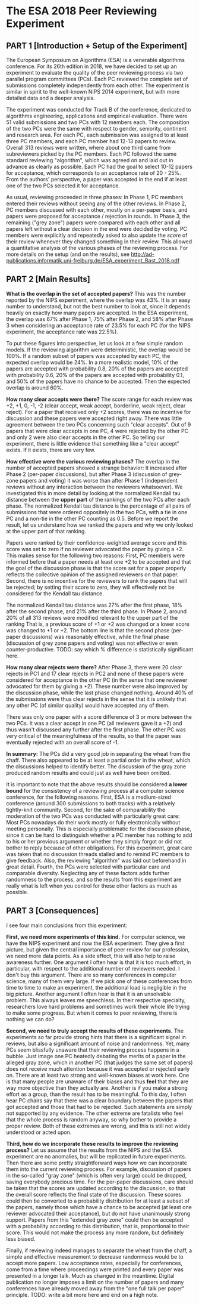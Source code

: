 # The ESA 2018 Peer Reviewing Experiment

## PART 1 [Introduction + Setup of the Experiment]

The European Symposium on Algorithms (ESA) is a venerable algorithms conference.
For its 26th edition in 2018, we have decided to set up an experiment to evaluate the quality of the peer reviewing process via two parallel program committees (PCs).
Each PC reviewed the complete set of submissions completely independently from each other.
The experiment is similar in spirit to the well-known NIPS 2014 experiment, but with more detailed data and a deeper analysis.

The experiment was conducted for Track B of the conference, dedicated to algorithms engineering, applications and empirical evaluation.
There were 51 valid submissions and two PCs with 12 members each.
The composition of the two PCs were the same with respect to gender, seniority, continent and research area.
For each PC, each submission was assigned to at least three PC members, and each PC member had 12-13 papers to review.
Overall 313 reviews were written, where about one third came from subreviewers picked by the PC members.
Each PC followed the same standard reviewing "algorithm", which was agreed on and laid out in advance as clearly as possible.
Each PC had the goal to select 10-12 papers for acceptance, which corresponds to an acceptance rate of 20 - 25%.
From the authors' perspective, a paper was accepted in the end if at least one of the two PCs selected it for acceptance.

As usual, reviewing proceeded in three phases:
In Phase 1, PC members entered their reviews without seeing any of the other reviews.
In Phase 2, PC members discussed with each other, mostly on a per-paper basis, and papers were proposed for acceptance / rejection in rounds.
In Phase 3, the remaining ("grey zone") papers were compared with each other and all papers left without a clear decision in the end were decided by voting.
PC members were explicitly and repeatedly asked to also update the *score* of their review whenever they changed something in their review.
This allowed a quantitative analysis of the various phases of the reviewing process.
For more details on the setup (and on the results), see http://ad-publications.informatik.uni-freiburg.de/ESA_experiment_Bast_2018.pdf

## PART 2 [Main Results]

**What is the overlap in the set of accepted papers?**
This was the number reported by the NIPS experiment, where the overlap was 43%.
It is an easy number to understand, but not the best number to look at, since it depends heavily on exactly how many papers are accepted.
In the ESA experiment, the overlap was 67% after Phase 1, 75% after Phase 2, and 58% after Phase 3 when considering an acceptance rate of 23.5% for each PC
(for the NIPS experiment, the acceptance rate was 22.5%).

To put these figures into perspective, let us look at a few simple random models.
If the reviewing algorithm were deterministic, the overlap would be 100%.
If a random subset of papers was accepted by each PC, the expected overlap would be 24%.
In a more realistic model, 10% of the papers are accepted with probability 0.8, 20% of the papers are accepted with probability 0.6, 20% of the papers are accepted with probability 0.1, and 50% of the papers have no chance to be accepted.
Then the expected overlap is around 60%.

**How many clear accepts were there?**
The score range for each review was +2, +1, 0, -1, -2 (clear accept, weak accept, borderline, weak reject, clear reject).
For a paper that received only +2 scores, there was no incentive for discussion and these papers were accepted right away.
There was little agreement between the two PCs concerning such "clear accepts".
Out of 9 papers that were clear accepts in one PC, 4 were rejected by the other PC and only 2 were also clear accepts in the other PC.
So telling our experiment, there is little evidence that something like a "clear accept" exists. If it exists, there are very few.

**How effective were the various reviewing phases?**
The overlap in the number of accepted papers showed a strange behavior:
It increased after Phase 2 (per-paper discussions), but after Phase 3 (discussion of grey-zone papers and voting) it was worse than after Phase 1 (independent reviews without any interaction between the reviewers whatsoever).
We investigated this in more detail by looking at the normalized Kendall tau distance between the **upper part** of the rankings of the two PCs after each phase.
The normalized Kendall tau distance is the percentage of all pairs of submissions that were ordered oppositely in the two PCs,
with a tie in one PC and a non-tie in the other PC counting as 0.5.
Before we report the result, let us understand how we ranked the papers and why we only looked at the upper part of that ranking.

Papers were ranked by their confidence-weighted average score and this score was set to zero if no reviewer advocated the paper by giving a +2.
This makes sense for the following two reasons:
First, PC members were informed before that a paper needs at least one +2 to be accepted
and that the goal of the discussion phase is that the score set for a paper properly reflects the collective opinion of the assigned reviewers on that paper.
Second, there is no incentive for the reviewers to rank the papers that will be rejected;
by setting their score to zero, they will effectively not be considered for the Kendall tau distance.

The normalized Kendall tau distance was 27% after the first phase, 18% after the second phase, and 21% after the third phase.
In Phase 2, around 20% of all 313 reviews were modified relevant to the upper part of the ranking
That is, a previous score of +1 or +2 was changed or a lower score was changed to +1 or +2.
The bottom line is that the second phase (per-paper discussions) was reasonably effective,
while the final phase (discussion of grey zone papers and voting) was not effective or even counter-productive.
TODO: say which % difference is statistically significant here.

**How many clear rejects were there?**
After Phase 3, there were 20 clear rejects in PC1 and 17 clear rejects in PC2
and none of these papers were considered for acceptance in the other PC (in the sense that one reviewer advocated for them by giving a +2).
These number were also improved by the discussion phase, while the last phase changed nothing.
Around 40% of the submissions were thus clear rejects in the sense that it is unlikely that any other PC (of similar quality) would have accepted any of them.

There was only one paper with a score difference of 3 or more between the two PCs.
It was a clear accept in one PC (all reviewers gave it a +2) and thus wasn't discussed any further after the first phase.
The other PC was very critical of the meaningfulness of the results, so that the paper was eventually rejected with an overall score of -1.

**In summary:**
The PCs did a very good job in separating the wheat from the chaff.
There also appeared to be at least a partial order in the wheat, which the discussions helped to identify better.
The discussion of the gray zone produced random results and could just as well have been omitted.

It is important to note that the above results should be considered **a lower bound**
for the consistency of a reviewing process at a computer science conference, for the following reasons.
First, ESA is a medium-sized conference (around 300 submissions to both tracks) with a relatively tightly-knit community.
Second, for the sake of comparability the moderation of the two PCs was conducted with particularly great care:
Most PCs nowadays do their work mostly or fully electronically without meeting personally.
This is especially problematic for the discussion phase, since it can be hard to distinguish
whether a PC member has nothing to add to his or her previous argument or whether they simply forgot or did not bother to reply because of other obligations.
For this experiment, great care was taken that no discussion threads stalled and to remind PC members to give feedback.
Also, the reviewing "algorithm" was laid out beforehand in great detail.
Fourth, the PCs were selected with particular care and comparable diversity.
Neglecting any of these factors adds further randomness to the process,
and so the results from this experiment are really what is left when you control for these other factors as much as possible.

## PART 3 [Consequences]

I see four main conclusions from this experiment:

**First, we need more experiments of this kind.**
For computer science, we have the NIPS experiment and now the ESA experiment.
They give a first picture, but given the central importance of peer review for our profession, we need more data points.
As a side effect, this will also help to raise awareness further.
One argument I often hear is that it is too much effort, in particular, with respect to the additional number of reviewers needed.
I don't buy this argument.
There are so many conferences in computer science, many of them very large.
If we pick one of these conferences from time to time to make an experiment, the additional load is negligible in the big picture.
Another argument I often hear is that it is an unsolvable problem.
This always leaves me speechless.
In their respective specialty, researchers love hard problems and sometimes work their whole life trying to make some progress.
But when it comes to peer reviewing, there is nothing we can do?

**Second, we need to truly accept the results of these experiments.**
The experiments so far provide strong hints that there is a significant signal in reviews, but also a significant amount of noise and randomness.
Yet, many PCs seem blissfully unaware that their reviewing process happens in a bubble.
Just image one PC heatedly debating the merits of a paper in the alleged gray zone,
which in another PC (that judges the same set of papers) does not receive much attention because it was accepted or rejected early on.
There are at least two strong and well-known biases at work here.
One is that many people are unaware of their biases and thus **feel** that they are way more objective than they actually are.
Another is if you make a strong effort as a group, than the result has to be meaningful.
To this day, I often hear PC chairs say that there was a clear boundary between the papers that got accepted and those that had to be rejected.
Such statements are simply not supported by any evidence.
The other extreme are fatalists who feel that the whole process is random anyway, so why bother to provide a proper review.
Both of these extremes are wrong, and this is still not widely understood or acted upon.

**Third, how do we incorporate these results to improve the reviewing process?**
Let us assume that the results from the NIPS and the ESA experiment are no anomalies, but will be replicated in future experiments.
Then there are some pretty straightforward ways how we can incorporate them into the current reviewing process.
For example, discussion of papers in the so-called "gray zone" (which is often very large) could be dropped, saving everybody precious time.
For the per-paper discussions, care should be taken that the scores are updated according to the discussion,
so that the overall score reflects the final state of the discussion.
These scores could then be converted to a probability distribution for at least a subset of the papers,
namely those which have a chance to be accepted (at least one reviewer advocated their acceptance), but do not have unanimously strong support.
Papers from this "extended gray zone" could then be accepted with a probability according to this distribution, that is, proportional to their score.
This would not make the process any more random, but definitely less biased.

Finally, if reviewing indeed manages to separate the wheat from the chaff, a simple and effective measurement to decrease randomness would be to accept more papers.
Low acceptance rates, especially for conferences, come from a time where proceedings were printed and every paper was presented in a longer talk.
Much as changed in the meantime.
Digital publication no longer imposes a limit on the number of papers and many conferences have already moved away from the "one full talk per paper" principle.
TODO: write a bit more here and end on a high note.
